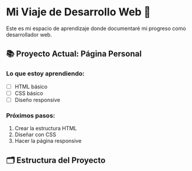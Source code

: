 # Mi Viaje de Desarrollo Web 🚀

Este es mi espacio de aprendizaje donde documentaré mi progreso como desarrollador web.

## 📚 Proyecto Actual: Página Personal

### Lo que estoy aprendiendo:
- [ ] HTML básico
- [ ] CSS básico
- [ ] Diseño responsive

### Próximos pasos:
1. Crear la estructura HTML
2. Diseñar con CSS
3. Hacer la página responsive

## 🗂️ Estructura del Proyecto
